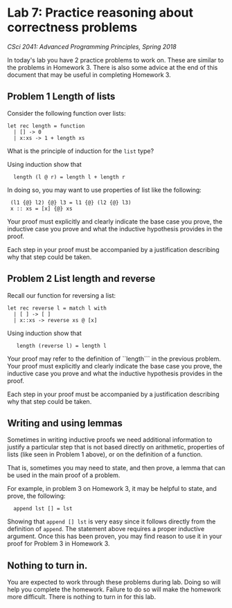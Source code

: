 # Lab 7: Practice reasoning about correctness problems

*CSci 2041: Advanced Programming Principles, Spring 2018*

In today's lab you have 2 practice problems to work on.  These are
similar to the problems in Homework 3.  There is also some advice at
the end of this document that may be useful in completing Homework 3.



## Problem 1 Length of lists

Consider the following function over lists:
```
let rec length = function 
  | [] -> 0  
  | x:xs -> 1 + length xs
```

What is the principle of induction for the ``list`` type?

Using induction show that
```
  length (l @ r) = length l + length r
```

In doing so, you may want to use properties of list like the following:
```
 (l1 {@} l2) {@} l3 = l1 {@} (l2 {@} l3) 
 x :: xs = [x] {@} xs
```

Your proof must explicitly and clearly indicate the base case you
prove, the inductive case you prove and what the inductive hypothesis
provides in the proof.

Each step in your proof must be accompanied by a justification
describing why that step could be taken.

## Problem 2 List length and reverse

Recall our function for reversing a list:
```
let rec reverse l = match l with 
  | [ ] -> [ ]
  | x::xs -> reverse xs @ [x]
```

Using induction show that
```
   length (reverse l) = length l
```

Your proof may refer to the definition of ``length``` in the previous
problem.  Your proof must explicitly and clearly indicate the base
case you prove, the inductive case you prove and what the inductive
hypothesis provides in the proof.

Each step in your proof must be accompanied by a justification
describing why that step could be taken.


## Writing and using lemmas

Sometimes in writing inductive proofs we need additional information
to justify a particular step that is not based directly on arithmetic,
properties of lists (like seen in Problem 1 above), or on the
definition of a function.

That is, sometimes you may need to state, and then prove, a lemma that
can be used in the main proof of a problem.

For example, in problem 3 on Homework 3, it may be helpful to state,
and prove, the following:
```
  append lst [] = lst
```

Showing that ``append [] lst`` is very easy since it follows directly
from the definition of ``append``.  The statement above requires a
proper inductive argument.  Once this has been proven, you may find
reason to use it in your proof for Problem 3 in Homework 3.

## Nothing to turn in.

You are expected to work through these problems during lab. Doing so
will help you complete the homework. Failure to do so will make the
homework more difficult.  There is nothing to turn in for this lab.
